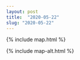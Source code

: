 ```yaml
---
layout: post
title:  "2020-05-22"
slug: "2020-05-22"
---
```

{% include map.html %}

{% include map-alt.html %}
